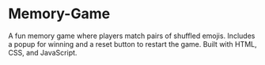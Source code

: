 # Memory-Game
A fun memory game where players match pairs of shuffled emojis. Includes a popup for winning and a reset button to restart the game. Built with HTML, CSS, and JavaScript.
